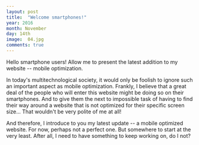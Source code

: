 ```yaml
---
layout: post
title:  "Welcome smartphones!"
year: 2016
month: November
day: 14th
image:  04.jpg
comments: true
---
```


Hello smartphone users! Allow me to present the latest addition to my website -- mobile optimization.

In today's multitechnological society, it would only be foolish to ignore such an important aspect as mobile
optimization. Frankly, I believe that a great deal of the people who will enter this website might be doing so on
their smartphones. And to give them the next to impossible task of having to find their way around a website
that is not optimized for their specific screen size... That wouldn't be very polite of me at all!

And therefore, I introduce to you my latest update -- a mobile optimized website. For now, perhaps not a perfect one.
But somewhere to start at the very least. After all, I need to have something to keep working on, do I not?
